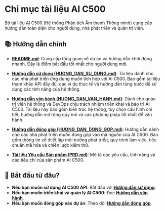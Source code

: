 # Chỉ mục tài liệu AI C500

Bộ tài liệu AI C500 (Hệ thống Phân tích Âm thanh Thông minh) cung cấp hướng dẫn toàn diện cho người dùng, nhà phát triển và quản trị viên.

## 📚 Hướng dẫn chính

- **[README.md](README.md)**: Cung cấp tổng quan về dự án và hướng dẫn khởi động nhanh. Đây là điểm bắt đầu tốt nhất cho người dùng mới.

- **[Hướng dẫn sử dụng (HUONG_DAN_SU_DUNG.md)](HUONG_DAN_SU_DUNG.md)**: Tài liệu dành cho các nhà phát triển ứng dụng muốn tích hợp với AI C500. Bao gồm tài liệu tham khảo API đầy đủ, các ví dụ thực tế và hướng dẫn từng bước để sử dụng các tính năng của hệ thống.

- **[Hướng dẫn vận hành (HUONG_DAN_VAN_HANH.md)](HUONG_DAN_VAN_HANH.md)**: Dành cho quản trị viên hệ thống và DevOps chịu trách nhiệm triển khai và bảo trì AI C500. Tài liệu này bao gồm kiến trúc hệ thống, tùy chọn cấu hình chi tiết, hướng dẫn mở rộng quy mô và các phương pháp tốt nhất để vận hành.

- **[Hướng dẫn đóng góp (HUONG_DAN_DONG_GOP.md)](HUONG_DAN_DONG_GOP.md)**: Hướng dẫn dành cho các nhà phát triển muốn đóng góp vào mã nguồn của AI C500. Bao gồm thông tin về thiết lập môi trường phát triển, quy trình làm việc, tiêu chuẩn mã hóa và chiến lược kiểm thử.
- **[Tài liệu Yêu cầu Sản phẩm (PRD.md)](PRD.md)**: Mô tả các yêu cầu, tính năng và các tiêu chí của sản phẩm AI C500.

## 🎯 Bắt đầu từ đâu?

- **Nếu bạn muốn sử dụng AI C500 API**: Bắt đầu với **[Hướng dẫn sử dụng](HUONG_DAN_SU_DUNG.md)**.
- **Nếu bạn muốn triển khai và quản lý AI C500**: Đọc **[Hướng dẫn vận hành](HUONG_DAN_VAN_HANH.md)**.
- **Nếu bạn muốn đóng góp vào dự án**: Theo dõi **[Hướng dẫn đóng góp](HUONG_DAN_DONG_GOP.md)**.
